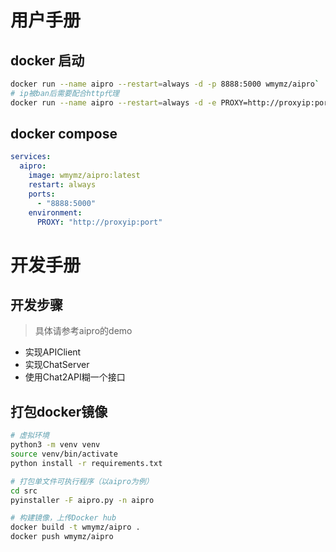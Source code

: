 # 用户手册

## docker 启动

```bash
docker run --name aipro --restart=always -d -p 8888:5000 wmymz/aipro`
# ip被ban后需要配合http代理
docker run --name aipro --restart=always -d -e PROXY=http://proxyip:port -p 8888:5000 wmymz/aipro`
```

## docker compose

```yaml
services:
  aipro:
    image: wmymz/aipro:latest
    restart: always
    ports:
      - "8888:5000"
    environment:
      PROXY: "http://proxyip:port"
```

# 开发手册

## 开发步骤

> 具体请参考aipro的demo

* 实现APIClient
* 实现ChatServer
* 使用Chat2API糊一个接口

## 打包docker镜像

```bash
# 虚拟环境
python3 -m venv venv
source venv/bin/activate
python install -r requirements.txt

# 打包单文件可执行程序（以aipro为例）
cd src
pyinstaller -F aipro.py -n aipro

# 构建镜像，上传Docker hub
docker build -t wmymz/aipro .
docker push wmymz/aipro
```